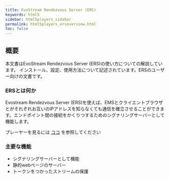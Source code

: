 ```yaml
---
title: EvoStream Rendezvous Server (ERS)
keywords: html5
sidebar: html5players_sidebar
permalink: html5players_ersoverview.html
toc: false
---
```




## 概要

本文書はEvoStream Rendezvous Server (ERS)の使い方についての解説しています。
インストール、設定、使用方法について記述されています。ERSのユーザー向けの文書です。



### ERSとは何か

Evostream Rendezvous Server (ERS)を使えば、EMSとクライエントブラウザとがそれぞれお互いのIPアドレスを知らなくても通信を確立させることができます。エンドポイント間の接続をかくりつするためのシグナリングサーバーとして機能します。


プレーヤーを見るには [ココ](http://ers.evostream.com:5050/demo/evoplayersv5.html) を参照してください



### 主要な機能

- シグナリングサーバーとして機能
- 静的webページのサーバー
- トークンをつかったストリームの保護


